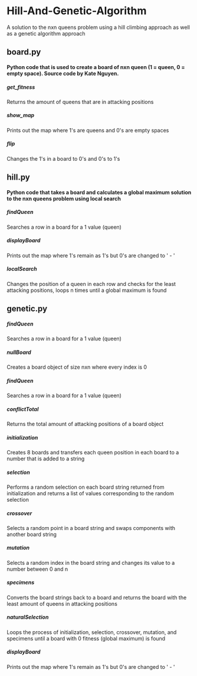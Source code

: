 # Hill-And-Genetic-Algorithm
A solution to the nxn queens problem using a hill climbing approach as well as a genetic algorithm approach
<h2>board.py</h2>
<h4>Python code that is used to create a board of nxn queen (1 = queen, 0 = empty space). Source code by Kate Nguyen.</h4>
<h5>get_fitness</h5>
<p>Returns the amount of queens that are in attacking positions</p>
<h5>show_map</h5>
<p>Prints out the map where 1's are queens and 0's are empty spaces</p>
<h5>flip</h5>
<p>Changes the 1's in a board to 0's and 0's to 1's</p>
<h2>hill.py</h2>
<h4>Python code that takes a board and calculates a global maximum solution to the nxn queens problem using local search</h4>
<h5>findQueen</h5>
<p>Searches a row in a board for a 1 value (queen)</p>
<h5>displayBoard</h5>
<p>Prints out the map where 1's remain as 1's but 0's are changed to ' - '</p>
<h5>localSearch</h5>
<p>Changes the position of a queen in each row and checks for the least attacking positions, loops n times until a global maximum is found</p>
<h2>genetic.py</h2>
<h5>findQueen</h5>
<p>Searches a row in a board for a 1 value (queen)</p>
<h5>nullBoard</h5>
<p>Creates a board object of size nxn where every index is 0</p>
<h5>findQueen</h5>
<p>Searches a row in a board for a 1 value (queen)</p>
<h5>conflictTotal</h5>
<p>Returns the total amount of attacking positions of a board object</p>
<h5>initialization</h5>
<p>Creates 8 boards and transfers each queen position in each board to a number that is added to a string</p>
<h5>selection</h5>
<p>Performs a random selection on each board string returned from initialization and returns a list of values corresponding to the random selection</p>
<h5>crossover</h5>
<p>Selects a random point in a board string and swaps components with another board string</p>
<h5>mutation</h5>
<p>Selects a random index in the board string and changes its value to a number between 0 and n</p>
<h5>specimens</h5>
<p>Converts the board strings back to a board and returns the board with the least amount of queens in attacking positions</p>
<h5>naturalSelection</h5>
<p>Loops the process of initialization, selection, crossover, mutation, and specimens until a board with 0 fitness (global maximum) is found</p>
<h5>displayBoard</h5>
<p>Prints out the map where 1's remain as 1's but 0's are changed to ' - '</p>
